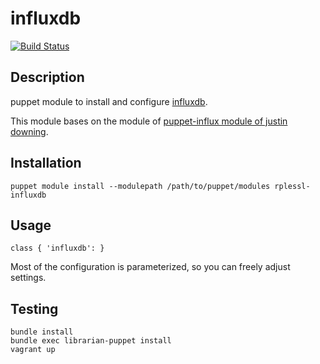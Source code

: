 # influxdb

[![Build Status](https://travis-ci.org/rplessl/puppet-influxdb.png)](https://travis-ci.org/rplessl/puppet-influxdb)

## Description

puppet module to install and configure [influxdb](https://influxdb.org).

This module bases on the module of [puppet-influx module of justin downing](https://github.com/justindowning/puppet-influxdb).

## Installation

`puppet module install --modulepath /path/to/puppet/modules rplessl-influxdb`

## Usage

`class { 'influxdb': }`

Most of the configuration is parameterized, so you can freely adjust settings.

## Testing

```
bundle install
bundle exec librarian-puppet install
vagrant up
```
